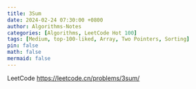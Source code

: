 ```yaml
---
title: 3Sum
date: 2024-02-24 07:30:00 +0800
author: Algorithms-Notes
categories: [Algorithms, LeetCode Hot 100]
tags: [Medium, top-100-liked, Array, Two Pointers, Sorting]
pin: false
math: false
mermaid: false
---
```


LeetCode <https://leetcode.cn/problems/3sum/>
